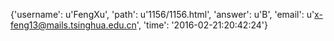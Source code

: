 {'username': u'FengXu', 'path': u'1156/1156.html', 'answer': u'B', 'email': u'x-feng13@mails.tsinghua.edu.cn', 'time': '2016-02-21:20:42:24'}